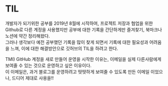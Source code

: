 # TIL
개발자가 되기위한 공부를 2019년 8월에 시작하여, 프로젝트 저장과 협업을 위한 Github로 다른 계정을 사용했지만 공부에 대한 기록을 간단하게만 즐겨찾기, 북마크나 노션에 약간 정리해왔다.    
그러나 생각보다 예전 공부했던 기록을 많이 찾게 되면서 기록에 대한 필요성과 어려움을 느껴, 이에 대한 해결방안으로 깃허브의 TIL을 하려고 한다.

TMI) GitHub 계정을 새로 만들어 운영을 시작한 이유는, 이메일을 실제 다른사람에게 보여줄 수 있는 것으로 운영하고 싶은 이유이다.  
     이 이메일은, 과거 블로그를 운영하려고 떳떳하게 보여줄 수 있도록 만든 이메일 이었으나, 드디어 제대로 사용을!!
